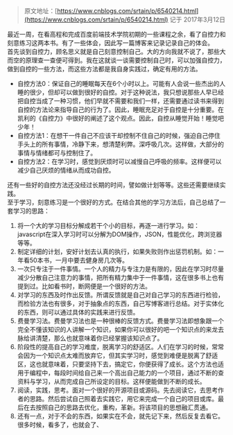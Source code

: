 > 原文地址：[https://www.cnblogs.com/srtain/p/6540214.html](https://www.cnblogs.com/srtain/p/6540214.html) 记于 2017年3月12日

最近一周，在看高程和完成百度前端技术学院初期的一些课程之余，看了自控力和刻意练习这两本书。有了一些体会，因此写一篇博客来记录记录自己的体会。<br />首先谈到自控力，顾名思义就是自己刻意控制自己。大的方向我就不说了，那些大而空的原理查一查便可得到。我在这就谈一谈需要控制自己时，可以加强自控力，做到自控的一些方法，而这些方法都是我自身实践过，确定有用的方法。

- 自控方法0：保证自己的睡眠每天在6个小时以上。可能有人会说一些杰出的人睡的很少，但却可以做到很好的自控。对于这种说法，我只想说那些人早已经把自控当成了一种习惯，他们早就不需要和我们一样，还需要通过读书来得到自控的方法论来指导自己的行为了。因此，睡眠充足对于自控是十分重要。在凯利的《自控力》中很好的阐述了这个观点。因此，自控从睡觉开始！睡觉吧少年！
- 自控方法1：在想干一件自己不应该干却控制不住自己的时候，强迫自己停住手头上的所有事情，冷静下来，想清楚利弊。深呼吸几次。这样做，大部分的事情与情绪都可与控制住了。
- 自控方法2：在学习时，感觉到厌烦时可以减慢自己呼吸的频率。这样便可以减少自己厌烦的情绪从而成功自控。

还有一些好的自控方法还没经过长期的时间，譬如做计划等等。这些还需要继续实践。<br />至于学习，刻意练习是一个很好的方式。在结合其他的学习方法后，自己总结了一套学习的思路：

1. 将一个大的学习目标分解成若干个小的目标，再逐一进行学习。如：javascript在深入学习时可以分解为DOM操作，JSON，性能优化，跨浏览器等等。
2. 制定详细的计划，安好计划去认真的执行，如果失败则作出惩罚机制。如：一年看50本书，一月中要去健身房几次等。
3. 一次只专注于一件事情。一个人的精力与专注力是有限的，因此在学习时尽量减少分散自己注意力的事情，把所有精力集中于一件事情，这在很多书上也有提到过。比如看书时，断网便是一个很好的方法。
4. 对学习的东西及时作出反馈。所谓反馈就是自己对自己学习的东西进行检验，而检验方法也有很多，对于抽象点的东西，自己写博客进行总结。对于实体化的东西，则可以通过具体的实践来进行反馈。
5. 费曼学习法。费曼学习法也是一种很棒的反馈方式。费曼学习法即想象跟一个完全不懂该知识的人讲解一个知识，如果你可以很好的吧一个知识点的来龙去脉给讲清楚，那么也就意味着你已经掌握该知识点了。
6. 阶段性的提高自己的学习难度，脱离学习的舒适区。人们在学习的时候，常常会因为一个知识点太难而放弃它，但其实学习时，感觉到难便是脱离了舒适区，这也就意味着，只要坚持下去，搞定它，你便获得了成长。这个方法也适用于编程中，每段时间给自己来一个高出自己能力的一个项目，通过不断的查资料与学习，从而完成自己所设定的目标。这样便能做到不断的成长。
7. 阅读，实践，思考。面对一个很好的开源项目或源码。先去阅读它，去思考作者的思路。然后尝试自己照着去实践它，用它来完成一个自己的项目或库。最后在去按照自己的思路去优化，重构，革新。将该项目的思想融汇贯通。
8. 还有一点，对于不会的东西，如果实在不会，就先记下来，然后反复去看它。很多时候，看多了，也就会了、
